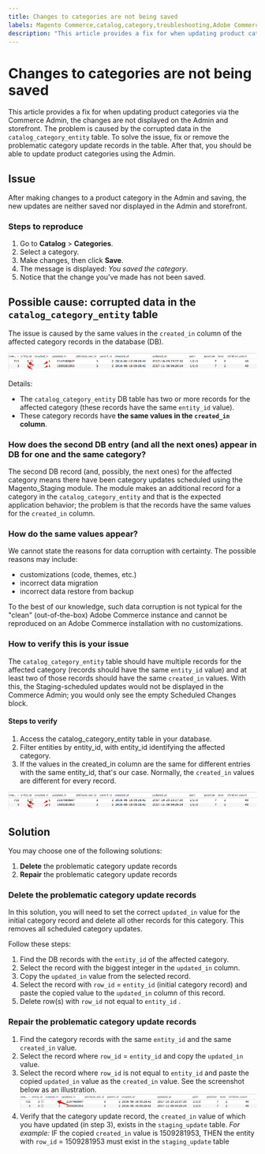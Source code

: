 ```yaml
---
title: Changes to categories are not being saved
labels: Magento Commerce,catalog,category,troubleshooting,Adobe Commerce,admin,storefront,update records
description: "This article provides a fix for when updating product categories via the Commerce Admin, the changes are not displayed on the Admin and storefront. The problem is caused by the corrupted data in the `catalog_category_entity` table. To solve the issue, fix or remove the problematic category update records in the table. After that, you should be able to update product categories using the Admin."
---
```


# Changes to categories are not being saved

This article provides a fix for when updating product categories via the Commerce Admin, the changes are not displayed on the Admin and storefront. The problem is caused by the corrupted data in the `catalog_category_entity` table. To solve the issue, fix or remove the problematic category update records in the table. After that, you should be able to update product categories using the Admin.

## Issue

After making changes to a product category in the Admin and saving, the new updates are neither saved nor displayed in the Admin and storefront.

### Steps to reproduce

1. Go to **Catalog** > **Categories**.
1. Select a category.
1. Make changes, then click **Save**.
1. The message is displayed: *You saved the category*.
1. Notice that the change you've made has not been saved.

## Possible cause: corrupted data in the `catalog_category_entity` table

The issue is caused by the same values in the `created_in` column of the affected category records in the database (DB).

![Corrupted data in the catalog_category_entity table](assets/catalog_category_entity.png)

Details:

* The `catalog_category_entity` DB table has two or more records for the affected category (these records have the same `entity_id` value).
* These category records have **the same values in the `created_in` column**.

### How does the second DB entry (and all the next ones) appear in DB for one and the same category?

The second DB record (and, possibly, the next ones) for the affected category means there have been category updates scheduled using the Magento\_Staging module. The module makes an additional record for a category in the `catalog_category_entity` and that is the expected application behavior; the problem is that the records have the same values for the `created_in` column.

### How do the same values appear?

We cannot state the reasons for data corruption with certainty. The possible reasons may include:

* customizations (code, themes, etc.)
* incorrect data migration
* incorrect data restore from backup

To the best of our knowledge, such data corruption is not typical for the "clean" (out-of-the-box) Adobe Commerce instance and cannot be reproduced on an Adobe Commerce installation with no customizations.

### How to verify this is your issue

The `catalog_category_entity` table should have multiple records for the affected category (records should have the same `entity_id` value) and at least two of those records should have the same `created_in` values. With this, the Staging-scheduled updates would not be displayed in the Commerce Admin; you would only see the empty Scheduled Changes block.

#### Steps to verify

1. Access the catalog\_category\_entity table in your database.
1. Filter entities by entity\_id, with entity\_id identifying the affected category.
1. If the values in the created\_in column are the same for different entries with the same entity\_id, that's our case. Normally, the `created_in` values are different for every record.

![Corrupted data in the catalog_category_entity table](assets/catalog_category_entity.png)

## Solution

You may choose one of the following solutions:

1. **Delete** the problematic category update records
1. **Repair** the problematic category update records

### Delete the problematic category update records

In this solution, you will need to set the correct `updated_in` value for the initial category record and delete all other records for this category. This removes all scheduled category updates.

Follow these steps:

1. Find the DB records with the `entity_id` of the affected category.
1. Select the record with the biggest integer in the `updated_in` column.
1. Copy the `updated_in` value from the selected record.
1. Select the record with `row_id` = `entity_id` (initial category record) and paste the copied value to the `updated_in` column of this record.
1. Delete row(s) with `row_id` not equal to `entity_id` .

### Repair the problematic category update records

1. Find the category records with the same `entity_id` and the same `created_in` value.
1. Select the record where `row_id` = `entity_id` and copy the `updated_in` value.
1. Select the record where `row_id` is not equal to `entity_id` and paste the copied `updated_in` value as the `created_in` value. See the screenshot below as an illustration.    ![Copying the created_in value.png](assets/copy_created-in_value.png)
1. Verify that the category update record, the `created_in` value of which you have updated (in step 3), exists in the `staging_update` table. *For example:* IF the copied `created_in` value is 1509281953, THEN the entity with `row_id` = 1509281953 must exist in the `staging_update` table 